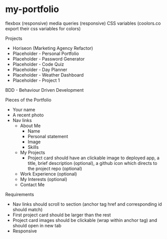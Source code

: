# my-portfolio

flexbox (responsive)
media queries (responsive)
CSS variables (coolors.co export their css variables for colors)

Projects

- Horiseon (Marketing Agency Refactor)
- Placeholder - Personal Portfolio
- Placeholder - Password Generator
- Placeholder - Code Quiz
- Placeholder - Day Planner
- Placeholder - Weather Dashboard
- Placeholder - Project 1

BDD - Behaviour Driven Development

Pieces of the Portfolio

- Your name
- A recent photo
- Nav links
  - About Me
    - Name
    - Personal statement
    - Image
    - Skills
  - My Projects
    - Project card should have an clickable image to deployed app, a title, brief description (optional), a github icon which directs to the project repo (optional)
  - Work Experience (optional)
  - My Interests (optional)
  - Contact Me

Requirements

- Nav links should scroll to section (anchor tag href and corresponding id should match)
- First project card should be larger than the rest
- Project card images should be clickable (wrap within anchor tag) and should open in new tab
- Responsive
